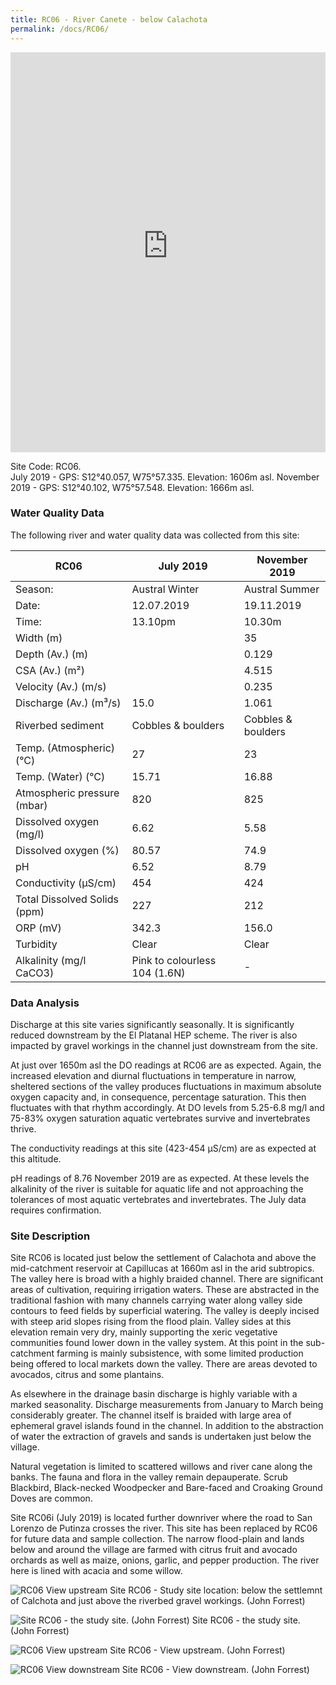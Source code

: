 ```yaml
---
title: RC06 - River Canete - below Calachota
permalink: /docs/RC06/
---
```


<iframe width="100%" height="640" allowfullscreen style="border-style:none;" src="https://cavep-undc-hosting.netlify.com/sites/RC06i/app-files/"></iframe>


Site Code: RC06.  
July 2019 - GPS: S12°40.057, W75°57.335. Elevation:
1606m asl.
November 2019 - GPS: S12°40.102, W75°57.548. Elevation:
1666m asl.

### Water Quality Data

The following river and water quality data was collected from this site:

| RC06                         | July 2019                     | November 2019            |
|------------------------------|-------------------------------|--------------------------|
| Season:                      | Austral Winter                | Austral Summer           |
| Date:                        | 12.07.2019                    | 19.11.2019               |
| Time:                        | 13.10pm                       | 10.30m                   |
| Width (m)                    |                               | 35                       |
| Depth (Av.) (m)              |                               | 0.129                    |
| CSA (Av.) (m²)               |                               | 4.515                    |
| Velocity (Av.) (m/s)         |                               | 0.235                    |
| Discharge (Av.) (m³/s)       | 15.0                          | 1.061                    |
| Riverbed sediment            | Cobbles & boulders            | Cobbles & boulders       |
| Temp. (Atmospheric) (°C)     | 27                            | 23                       |
| Temp. (Water) (°C)           | 15.71                         | 16.88                    |
| Atmospheric pressure (mbar)  | 820                           | 825                      |
| Dissolved oxygen (mg/l)      | 6.62                          | 5.58                     |
| Dissolved oxygen (%)         | 80.57                         | 74.9                     |
| pH                           | 6.52                          | 8.79                     |
| Conductivity (µS/cm)         | 454                           | 424                      |
| Total Dissolved Solids (ppm) | 227                           | 212                      |
| ORP (mV)                     | 342.3                         | 156.0                    |
| Turbidity                    | Clear                         | Clear                    |
| Alkalinity (mg/l CaCO3)      | Pink to colourless 104 (1.6N) |  -                       |

### Data Analysis
Discharge at this site varies significantly seasonally. It is significantly reduced downstream by the El Platanal HEP scheme. The river is also impacted by gravel workings in the channel just downstream from the site.

At just over 1650m asl the DO readings at RC06 are as expected. Again, the increased elevation and diurnal fluctuations in temperature in narrow, sheltered sections of the valley produces fluctuations in maximum absolute oxygen capacity and, in consequence, percentage saturation. This then fluctuates with that rhythm accordingly. At DO levels from 5.25-6.8 mg/l and 75-83% oxygen saturation aquatic vertebrates survive and invertebrates thrive.

The conductivity readings at this site (423-454 µS/cm) are as expected at this altitude.

pH readings of 8.76 November 2019 are as expected. At these levels the alkalinity of the river is suitable for aquatic life and not approaching the tolerances of most aquatic vertebrates and invertebrates. The July data requires confirmation. 

### Site Description
Site RC06 is located just below the settlement of Calachota and above the mid-catchment reservoir at Capillucas at 1660m asl in the arid subtropics. The valley here is broad with a highly braided channel. There are significant areas of cultivation, requiring irrigation waters. These are abstracted in the traditional fashion with many channels carrying water along valley side contours to feed fields by superficial watering. The valley is deeply incised with steep arid slopes rising from the flood plain. Valley sides at this elevation remain very dry, mainly supporting the xeric vegetative communities found lower down in the valley system. At this point in the sub-catchment farming is mainly subsistence, with some limited production being offered to local markets down the valley. There are areas devoted to avocados, citrus and some plantains. 

As elsewhere in the drainage basin discharge is highly variable with a marked seasonality. Discharge measurements from January to March being considerably greater. The channel itself is braided with large area of ephemeral gravel islands found in the channel. In addition to the abstraction of water the extraction of gravels and sands is undertaken just below the village. 

Natural vegetation is limited to scattered willows and river cane along the banks. The fauna and flora in the valley remain depauperate. Scrub Blackbird, Black-necked Woodpecker and Bare-faced and Croaking Ground Doves are common.

Site RC06i (July 2019) is located further downriver where the road to San Lorenzo de Putinza crosses the river. This site has been replaced by RC06 for future data and sample collection. The narrow flood-plain and lands below and around the village are farmed with citrus fruit and avocado orchards as well as maize, onions, garlic, and pepper production. The river here is lined with acacia and some willow.


![RC06 View upstream](/assets/SiteDescriptions/RC06/RC06BelowCalachota.jpg)
Site RC06 - Study site location: below the settlemnt of Calchota and just above the riverbed gravel workings. (John Forrest)


![Site RC06 - the study site. (John Forrest)](/assets/SiteDescriptions/RC06/RC06Studysite.JPG)
Site RC06 - the study site. (John Forrest)


![RC06 View upstream](/assets/SiteDescriptions/RC06/RC06Viewupstream.JPG)
Site RC06 - View upstream. (John Forrest)


![RC06 View downstream](/assets/SiteDescriptions/RC06/RC06Viewdownstream.JPG)
Site RC06 - View downstream. (John Forrest)
